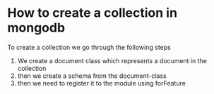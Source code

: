 # How to create a collection in mongodb

To create a collection we go through the following steps

1. We create a document class which represents a document in the collection
2. then we create a schema from the document-class
3. then we need to register it to the module using forFeature
